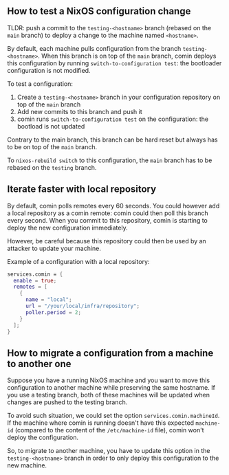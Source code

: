 ## How to test a NixOS configuration change

TLDR: push a commit to the `testing-<hostname>` branch (rebased on the
`main` branch) to deploy a change to the machine named `<hostname>`.

By default, each machine pulls configuration from the branch
`testing-<hostname>`. When this branch is on top of the `main` branch,
comin deploys this configuration by running `switch-to-configuration
test`: the bootloader configuration is not modified.

To test a configuration:

1. Create a `testing-<hostname>` branch in your configuration
   repository on top of the `main` branch
2. Add new commits to this branch and push it
3. comin runs `switch-to-configuration test` on the configuration: the bootload is not updated

Contrary to the main branch, this branch can be hard reset but always
has to be on top of the `main` branch.

To `nixos-rebuild switch` to this configuration, the `main` branch has
to be rebased on the `testing` branch.

## Iterate faster with local repository

By default, comin polls remotes every 60 seconds. You could however
add a local repository as a comin remote: comin could then poll this
branch every second. When you commit to this repository, comin is
starting to deploy the new configuration immediately.

However, be careful because this repository could then be used by an
attacker to update your machine.

Example of a configuration with a local repository:

```nix
services.comin = {
  enable = true;
  remotes = [
    {
      name = "local";
      url = "/your/local/infra/repository";
      poller.period = 2;
    }
  ];
}
```

## How to migrate a configuration from a machine to another one

Suppose you have a running NixOS machine and you want to move this
configuration to another machine while preserving the same
hostname. If you use a testing branch, both of these machines will be
updated when changes are pushed to the testing branch. 

To avoid such situation, we could set the option
`services.comin.machineId`. If the machine where comin is running
doesn't have this expected `machine-id` (compared to the content of
the `/etc/machine-id` file), comin won't deploy the configuration.

So, to migrate to another machine, you have to update this
option in the `testing-<hostname>` branch in order to only deploy this
configuration to the new machine.
